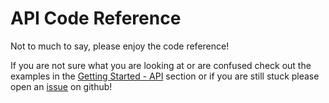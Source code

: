 # API Code Reference
Not to much to say, please enjoy the code reference!

If you are not sure what you are looking at or are confused check out the examples in the [Getting Started - API](../getting-started-api/index.md) section or if you are still stuck please open an [issue](https://github.com/sdaqo/anipy-cli) on github!
